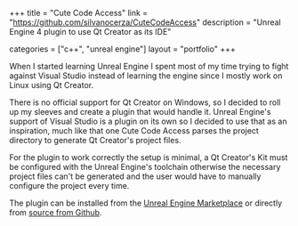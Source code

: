 +++
title = "Cute Code Access"
link = "https://github.com/silvanocerza/CuteCodeAccess"
description = "Unreal Engine 4 plugin to use Qt Creator as its IDE"

categories = ["c++", "unreal engine"]
layout = "portfolio"
+++

When I started learning Unreal Engine I spent most of my time trying to fight against Visual Studio instead of learning the engine since I mostly work on Linux using Qt Creator.

There is no official support for Qt Creator on Windows, so I decided to roll up my sleeves and create a plugin that would handle it.
Unreal Engine's support of Visual Studio is a plugin on its own so I decided to use that as an inspiration, much like that one Cute Code Access parses the project directory to generate Qt Creator's project files.

For the plugin to work correctly the setup is minimal, a Qt Creator's Kit must be configured with the Unreal Engine's toolchain otherwise the necessary project files can't be generated and the user would have to manually configure the project every time.

The plugin can be installed from the [Unreal Engine Marketplace](https://www.unrealengine.com/marketplace/en-US/cute-code-accessor) or directly from [source from Github](https://github.com/silvanocerza/CuteCodeAccess).
